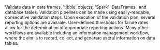 Validate data in data frames, 'tibble' objects, 'Spark' 'DataFrames', and database tables. Validation pipelines can be made using easily-readable, consecutive validation steps. Upon execution of the validation plan, several reporting options are available. User-defined thresholds for failure rates allow for the determination of appropriate reporting actions. Many other workflows are available including an information management workflow, where the aim is to record, collect, and generate useful information on data tables.